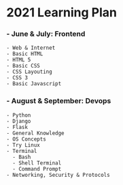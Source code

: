 # 2021 Learning Plan
  ### - June & July: Frontend
    - Web & Internet
    - Basic HTML
    - HTML 5
    - Basic CSS
    - CSS Layouting
    - CSS 3
    - Basic Javascript
  ### - August & September: Devops
    - Python
    - Django
    - Flask
    - General Knowledge
    - OS Concepts
    - Try Linux
    - Terminal
      - Bash
      - Shell Terminal
      - Command Prompt
    - Networking, Security & Protocols

